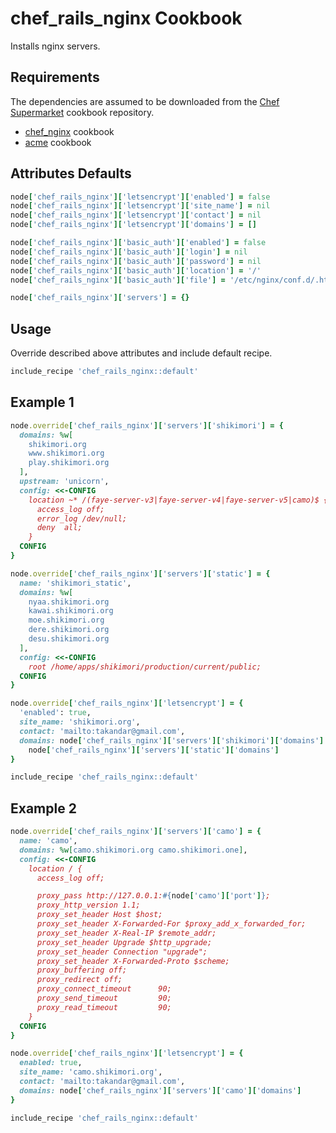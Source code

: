 chef_rails_nginx Cookbook
=====================
Installs nginx servers.

Requirements
------------

The dependencies are assumed to be downloaded from the [Chef Supermarket](https://supermarket.chef.io/) cookbook repository.

* [chef_nginx](https://supermarket.chef.io/cookbooks/chef_nginx/) cookbook
* [acme](https://supermarket.chef.io/cookbooks/acme/) cookbook

Attributes Defaults
-------------------

```ruby
node['chef_rails_nginx']['letsencrypt']['enabled'] = false
node['chef_rails_nginx']['letsencrypt']['site_name'] = nil
node['chef_rails_nginx']['letsencrypt']['contact'] = nil
node['chef_rails_nginx']['letsencrypt']['domains'] = []

node['chef_rails_nginx']['basic_auth']['enabled'] = false
node['chef_rails_nginx']['basic_auth']['login'] = nil
node['chef_rails_nginx']['basic_auth']['password'] = nil
node['chef_rails_nginx']['basic_auth']['location'] = '/'
node['chef_rails_nginx']['basic_auth']['file'] = '/etc/nginx/conf.d/.htpasswd'

node['chef_rails_nginx']['servers'] = {}
```

Usage
-----

Override described above attributes and include default recipe.

```ruby
include_recipe 'chef_rails_nginx::default'
```

Example 1
---------

```ruby
node.override['chef_rails_nginx']['servers']['shikimori'] = {
  domains: %w[
    shikimori.org
    www.shikimori.org
    play.shikimori.org
  ],
  upstream: 'unicorn',
  config: <<-CONFIG
    location ~* /(faye-server-v3|faye-server-v4|faye-server-v5|camo)$ {
      access_log off;
      error_log /dev/null;
      deny  all;
    }
  CONFIG
}

node.override['chef_rails_nginx']['servers']['static'] = {
  name: 'shikimori_static',
  domains: %w[
    nyaa.shikimori.org
    kawai.shikimori.org
    moe.shikimori.org
    dere.shikimori.org
    desu.shikimori.org
  ],
  config: <<-CONFIG
    root /home/apps/shikimori/production/current/public;
  CONFIG
}

node.override['chef_rails_nginx']['letsencrypt'] = {
  'enabled': true,
  site_name: 'shikimori.org',
  contact: 'mailto:takandar@gmail.com',
  domains: node['chef_rails_nginx']['servers']['shikimori']['domains'] +
    node['chef_rails_nginx']['servers']['static']['domains']
}

include_recipe 'chef_rails_nginx::default'
```

Example 2
---------

```ruby
node.override['chef_rails_nginx']['servers']['camo'] = {
  name: 'camo',
  domains: %w[camo.shikimori.org camo.shikimori.one],
  config: <<-CONFIG
    location / {
      access_log off;

      proxy_pass http://127.0.0.1:#{node['camo']['port']};
      proxy_http_version 1.1;
      proxy_set_header Host $host;
      proxy_set_header X-Forwarded-For $proxy_add_x_forwarded_for;
      proxy_set_header X-Real-IP $remote_addr;
      proxy_set_header Upgrade $http_upgrade;
      proxy_set_header Connection "upgrade";
      proxy_set_header X-Forwarded-Proto $scheme;
      proxy_buffering off;
      proxy_redirect off;
      proxy_connect_timeout      90;
      proxy_send_timeout         90;
      proxy_read_timeout         90;
    }
  CONFIG
}

node.override['chef_rails_nginx']['letsencrypt'] = {
  enabled: true,
  site_name: 'camo.shikimori.org',
  contact: 'mailto:takandar@gmail.com',
  domains: node['chef_rails_nginx']['servers']['camo']['domains']
}

include_recipe 'chef_rails_nginx::default'
```
